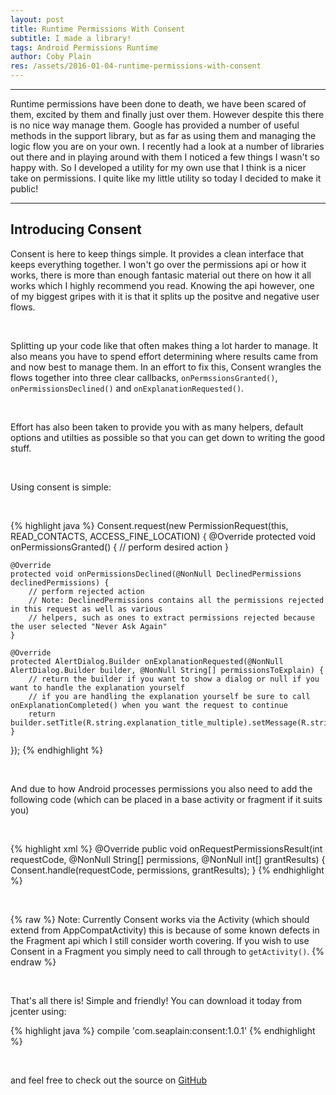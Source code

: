 ```yaml
---
layout: post
title: Runtime Permissions With Consent
subtitle: I made a library!
tags: Android Permissions Runtime
author: Coby Plain
res: /assets/2016-01-04-runtime-permissions-with-consent
---
```


---

Runtime permissions have been done to death, we have been scared of them, excited by them and finally just over them. However despite this there is no nice way manage them. Google has provided a number of useful methods in the support library, but as far as using them and managing the logic flow you are on your own. I recently had a look at a number of libraries out there and in playing around with them I noticed a few things I wasn't so happy with. So I developed a utility for my own use that I think is a nicer take on permissions. I quite like my little utility so today I decided to make it public! 

<!--end_excerpt-->

---

## Introducing Consent


Consent is here to keep things simple. It provides a clean interface that keeps everything together. I won't go over the permissions api or how it works, there is more than enough fantasic material out there on how it all works which I highly recommend you read. Knowing the api however, one of my biggest gripes with it is that it splits up the positve and negative user flows. 

&nbsp;

Splitting up your code like that often makes thing a lot harder to manage. It also means you have to spend effort determining where results came from and now best to manage them. In an effort to fix this, Consent wrangles the flows together into three clear callbacks, `onPermssionsGranted()`, `onPermissionsDeclined()` and `onExplanationRequested()`.

&nbsp;

Effort has also been taken to provide you with as many helpers, default options and utilties as possible so that you can get down to writing the good stuff.

&nbsp;

Using consent is simple:

&nbsp;

{% highlight java %}
Consent.request(new PermissionRequest(this, READ_CONTACTS, ACCESS_FINE_LOCATION) {
    @Override
    protected void onPermissionsGranted() {
        // perform desired action
    }

    @Override
    protected void onPermissionsDeclined(@NonNull DeclinedPermissions declinedPermissions) {
        // perform rejected action
        // Note: DeclinedPermissions contains all the permissions rejected in this request as well as various
        // helpers, such as ones to extract permissions rejected because the user selected "Never Ask Again"
    }

    @Override
    protected AlertDialog.Builder onExplanationRequested(@NonNull AlertDialog.Builder builder, @NonNull String[] permissionsToExplain) {
        // return the builder if you want to show a dialog or null if you want to handle the explanation yourself
        // if you are handling the explanation yourself be sure to call onExplanationCompleted() when you want the request to continue
        return builder.setTitle(R.string.explanation_title_multiple).setMessage(R.string.explanation_message_multiple);
    }
});
{% endhighlight %}

&nbsp;

And due to how Android processes permissions you also need to add the following code (which can be placed in a base activity or fragment if it suits you)

&nbsp;

{% highlight xml %}
@Override
public void onRequestPermissionsResult(int requestCode, @NonNull String[] permissions, @NonNull int[] grantResults) {
    Consent.handle(requestCode, permissions, grantResults);
}
{% endhighlight %}

&nbsp;

{% raw %}
Note: Currently Consent works via the Activity (which should extend from AppCompatActivity) this is because of some known defects in the Fragment api which I still consider worth covering. If you wish to use Consent in a Fragment you simply need to call through to `getActivity()`.
{% endraw %}

&nbsp;

That's all there is! Simple and friendly! You can download it today from jcenter using:

{% highlight java %}
compile 'com.seaplain:consent:1.0.1'
{% endhighlight %}

&nbsp;

and feel free to check out the source on [GitHub][GitHub]

[GitHub]: https://github.com/cplain/consent

